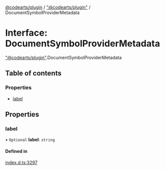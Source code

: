 [@codearts/plugin](../README.md) / ["@codearts/plugin"](../modules/_codearts_plugin_.md) / DocumentSymbolProviderMetadata

# Interface: DocumentSymbolProviderMetadata

["@codearts/plugin"](../modules/_codearts_plugin_.md).DocumentSymbolProviderMetadata

## Table of contents

### Properties

- [label](codearts_plugin_.DocumentSymbolProviderMetadata.md#label)

## Properties

### label

• `Optional` **label**: `string`

#### Defined in

[index.d.ts:3297](https://github.com/huaweicloud/cloudide-plugin-api/blob/a4193a8/index.d.ts#L3297)
